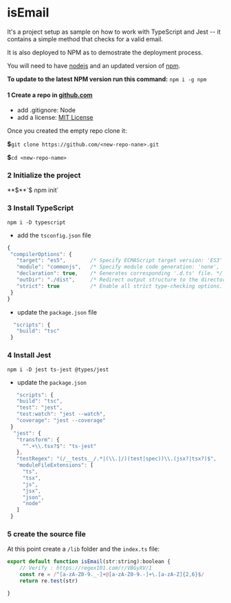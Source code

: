 # isEmail

It's a project setup as sample on how to work with TypeScript and Jest -- it contains a simple method that checks for a valid email.

It is also deployed to NPM as to demostrate the deployment process.

You will need to have [nodejs](http://nodejs.org) and an updated version of [npm](https://github.com/npm/npm).

**To update to the latest NPM version run this command:** `npm i -g npm`

#### 1 Create a repo in [github.com](https://github.com/new)

* add .gitignore: Node
* add a license: [MIT License](https://choosealicense.com/)

Once you created the empty repo clone it:

**$**`git clone https://github.com/<new-repo-nane>.git`

**$**`cd <new-repo-name>` 

### 2 Initialize the project

**$**`$ npm init`

### 3 Install TypeScript

`npm i -D typescript`

 * add the `tsconfig.json` file
 
 ```Javascript
 {
  "compilerOptions": {
    "target": "es5",        /* Specify ECMAScript target version: 'ES3' (default), 'ES5', 'ES2015', 'ES2016', 'ES2017', or 'ESNEXT'. */
    "module": "commonjs",   /* Specify module code generation: 'none', 'commonjs', 'amd', 'system', 'umd', 'es2015', or 'ESNext'. */
    "declaration": true,    /* Generates corresponding '.d.ts' file. */
    "outDir": "./dist",     /* Redirect output structure to the directory. */
    "strict": true          /* Enable all strict type-checking options. */
  }
}
 ```
 * update the `package.json` file
 
 ```Javascript
   "scripts": {
    "build": "tsc"
  }
  ```

### 4 Install Jest

`npm i -D jest ts-jest @types/jest`
 
 * update the `package.json`
 
 ```Javascript
    "scripts": {
    "build": "tsc",
    "test": "jest",
    "test:watch": "jest --watch",
    "coverage": "jest --coverage"
  }
   "jest": {
    "transform": {
      "^.+\\.tsx?$": "ts-jest"
    },
    "testRegex": "(/__tests__/.*|(\\.|/)(test|spec))\\.(jsx?|tsx?)$",
    "moduleFileExtensions": [
      "ts",
      "tsx",
      "js",
      "jsx",
      "json",
      "node"
    ]
  }
 ```

### 5 create the source file

At this point create a `/lib` folder and the `index.ts` file:

```Javascript
export default function isEmail(str:string):boolean {
    // Verify : https://regex101.com/r/VBGyXV/1
    const re = /^[a-zA-Z0-9._-]+@[a-zA-Z0-9.-]+\.[a-zA-Z]{2,6}$/
    return re.test(str)

}
```



